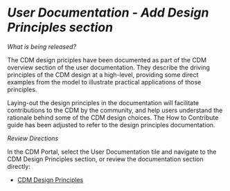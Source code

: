 # *User Documentation - Add Design Principles section*

_What is being released?_

The CDM design priciples have been documented as part of the CDM overview section of the user documentation. They describe the driving principles of the CDM design at a high-level, providing some direct examples from the model to illustrate practical applications of those principles.

Laying-out the design principles in the documentation will facilitate contributions to the CDM by the community, and help users understand the rationale behind some of the CDM design choices. The How to Contribute guide has been adjusted to refer to the design principles documentation.

_Review Directions_

In the CDM Portal, select the User Documentation tile and navigate to the CDM Design Principles section, or review the documentation section directly:

- [CDM Design Principles](https://docs.rosetta-technology.io/cdm/readme.html#the-cdm-design-principles)
